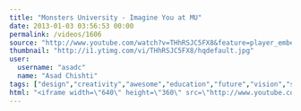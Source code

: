 ```yaml
---
title: "Monsters University - Imagine You at MU"
date: 2013-01-03 03:56:53 00:00
permalink: /videos/1606
source: "http://www.youtube.com/watch?v=THhRSJC5FX8&feature=player_embedded"
thumbnail: "http://i1.ytimg.com/vi/THhRSJC5FX8/hqdefault.jpg"
user:
  username: "asadc"
  name: "Asad Chishti"
tags: ["design","creativity","awesome","education","future","vision","school"]
html: "<iframe width=\"640\" height=\"360\" src=\"http://www.youtube.com/embed/THhRSJC5FX8?wmode=transparent&feature=oembed\" frameborder=\"0\" allowfullscreen></iframe>"
---
```


